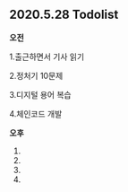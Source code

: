## 2020.5.28 Todolist



**오전**

1.출근하면서 기사 읽기

2.정처기 10문제

3.디지털 용어 복습

4.체인코드 개발



**오후**

1.

2.

3.

4.